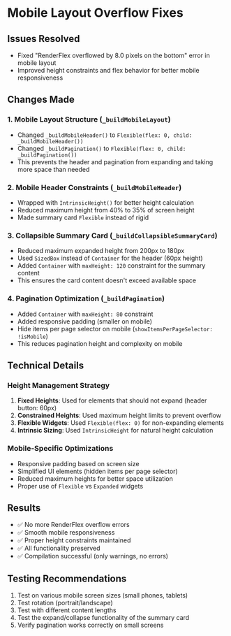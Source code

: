 # Mobile Layout Overflow Fixes

## Issues Resolved
- Fixed "RenderFlex overflowed by 8.0 pixels on the bottom" error in mobile layout
- Improved height constraints and flex behavior for better mobile responsiveness

## Changes Made

### 1. Mobile Layout Structure (`_buildMobileLayout`)
- Changed `_buildMobileHeader()` to `Flexible(flex: 0, child: _buildMobileHeader())`
- Changed `_buildPagination()` to `Flexible(flex: 0, child: _buildPagination())`
- This prevents the header and pagination from expanding and taking more space than needed

### 2. Mobile Header Constraints (`_buildMobileHeader`)
- Wrapped with `IntrinsicHeight()` for better height calculation
- Reduced maximum height from 40% to 35% of screen height
- Made summary card `Flexible` instead of rigid

### 3. Collapsible Summary Card (`_buildCollapsibleSummaryCard`)
- Reduced maximum expanded height from 200px to 180px
- Used `SizedBox` instead of `Container` for the header (60px height)
- Added `Container` with `maxHeight: 120` constraint for the summary content
- This ensures the card content doesn't exceed available space

### 4. Pagination Optimization (`_buildPagination`)
- Added `Container` with `maxHeight: 80` constraint
- Added responsive padding (smaller on mobile)
- Hide items per page selector on mobile (`showItemsPerPageSelector: !isMobile`)
- This reduces pagination height and complexity on mobile

## Technical Details

### Height Management Strategy
1. **Fixed Heights**: Used for elements that should not expand (header button: 60px)
2. **Constrained Heights**: Used maximum height limits to prevent overflow
3. **Flexible Widgets**: Used `Flexible(flex: 0)` for non-expanding elements
4. **Intrinsic Sizing**: Used `IntrinsicHeight` for natural height calculation

### Mobile-Specific Optimizations
- Responsive padding based on screen size
- Simplified UI elements (hidden items per page selector)
- Reduced maximum heights for better space utilization
- Proper use of `Flexible` vs `Expanded` widgets

## Results
- ✅ No more RenderFlex overflow errors
- ✅ Smooth mobile responsiveness
- ✅ Proper height constraints maintained
- ✅ All functionality preserved
- ✅ Compilation successful (only warnings, no errors)

## Testing Recommendations
1. Test on various mobile screen sizes (small phones, tablets)
2. Test rotation (portrait/landscape)
3. Test with different content lengths
4. Test the expand/collapse functionality of the summary card
5. Verify pagination works correctly on small screens
